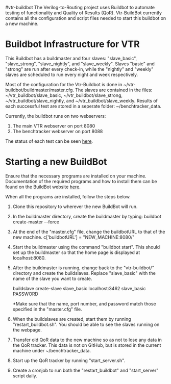 #vtr-buildbot
The Verilog-to-Routing project uses Buildbot to automate testing of functionality and Quality of Results (QoR). Vtr-BuildBot currently contains all the configuration and script files needed to start this buildbot on a new machine. 

# Buildbot Infrastructure for VTR
This Buildbot has a buildmaster and four slaves: "slave_basic", "slave_strong", "slave_nightly", and "slave_weekly". Slaves "basic" and "strong" are run after every check-in, while the "nightly" and "weekly" slaves are scheduled to run every night and week respectively. 

Most of the configuration for the Vtr-Buildbot is done in ~/vtr-buildbot/buildmaster/master.cfg. The slaves are contained in the files: ~/vtr_buildbot/slave_basic, ~/vtr_buildbot/slave_strong, ~/vtr_buildbot/slave_nightly, and ~/vtr_buildbot/slave_weekly. Results of each successful test are stored in a seperate folder: ~/benchtracker_data.

Currently, the buildbot runs on two webservers:
1. The main VTR webserver on port 8080
2. The benchtracker webserver on port 8088

The status of each test can be seen [here](http://betzgrp-pchenry.eecg.utoronto.ca:8080/waterfall).
 
# Starting a new BuildBot
Ensure that the necessary programs are installed on your machine. Documentation of the required programs and how to install them can be found on the BuildBot website [here](http://docs.buildbot.net/current/manual/installation.html).

When all the programs are installed, follow the steps below.

1. Clone this repository to wherever the new BuildBot will run.
2. In the buildmaster directory, create the buildmaster by typing: buildbot create-master --force
3. At the end of the "master.cfg" file, change the buildbotURL to that of the new machine. 
	c['buildbotURL'] = "NEW_MACHINE:8080/" 
4. Start the buildmaster using the command "buildbot start". This should set up the buildmaster so that the home page is displayed at localhost:8080. 
5. After the buildmaster is running, change back to the "vtr-buildbot/" directory and create the buildslaves. Replace "slave_basic" with the name of the slave you want to create. 
    
	buildslave create-slave slave_basic localhost:3462 slave_basic PASSWORD
	
	*Make sure that the name, port number, and password match those specified in the "master.cfg" file.

5. When the buildslaves are created, start them by running "restart_buildbot.sh". You should be able to see the slaves running on the webpage. 
6. Transfer old QoR data to the new machine so as not to lose any data in the QoR tracker. This data is not on GitHub, but is stored in the current machine under ~/benchtracker_data. 
7. Start up the QoR tracker by running "start_server.sh". 
8. Create a cronjob to run both the "restart_buildbot" and "start_server" script daily.
